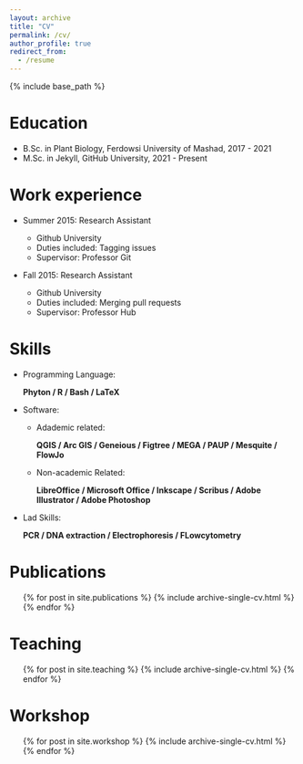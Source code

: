 ```yaml
---
layout: archive
title: "CV"
permalink: /cv/
author_profile: true
redirect_from:
  - /resume
---
```


{% include base_path %}

Education
======
* B.Sc. in Plant Biology, Ferdowsi University of Mashad, 2017 - 2021
* M.Sc. in Jekyll, GitHub University, 2021 - Present

Work experience
======
* Summer 2015: Research Assistant
  * Github University
  * Duties included: Tagging issues
  * Supervisor: Professor Git

* Fall 2015: Research Assistant
  * Github University
  * Duties included: Merging pull requests
  * Supervisor: Professor Hub
  
Skills
======
* Programming Language:

  **Phyton / R / Bash / LaTeX**
  
* Software:
  * Adademic related:
     
    **QGIS / Arc GIS / Geneious / Figtree / MEGA / PAUP / Mesquite / FlowJo**
    
  * Non-academic Related:
    
    **LibreOffice / Microsoft Office / Inkscape / Scribus / Adobe Illustrator / Adobe Photoshop**
    
* Lad Skills:
  
  **PCR / DNA extraction / Electrophoresis / FLowcytometry**
  

Publications
======
  <ul>{% for post in site.publications %}
    {% include archive-single-cv.html %}
  {% endfor %}</ul>

Teaching
======
  <ul>{% for post in site.teaching %}
    {% include archive-single-cv.html %}
  {% endfor %}</ul>

Workshop
======
  <ul>{% for post in site.workshop %}
    {% include archive-single-cv.html %}
  {% endfor %}</ul>
